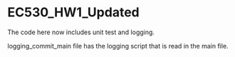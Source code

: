 # EC530_HW1_Updated

The code here now includes unit test and logging. 

logging_commit_main file has the logging script that is read in the main file. 
